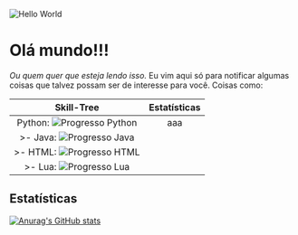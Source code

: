 ![Hello World](https://media.tenor.com/mGgWY8RkgYMAAAAC/hello-world.gif)

# Olá mundo!!!
_Ou quem quer que esteja lendo isso._
Eu vim aqui só para notificar algumas coisas que talvez possam ser de interesse para você. Coisas como:

| Skill-Tree | Estatísticas     |
|    :----:   |    :----:   |
| Python: ![Progresso Python](https://progress-bar.dev/70/ "Progresso Python") | aaa |
| >- Java: ![Progresso Java](https://progress-bar.dev/25/ "Progresso Java") |
| >- HTML: ![Progresso HTML](https://progress-bar.dev/25/ "Progresso HTML") |
| >- Lua: ![Progresso Lua](https://progress-bar.dev/50/ "Progresso Lua") |

## Estatísticas
[![Anurag's GitHub stats](https://github-readme-stats.vercel.app/api?username=lIlIlIIIlll&theme=great-gatsby)](https://github.com/anuraghazra/github-readme-stats)
